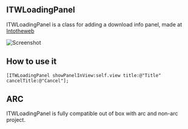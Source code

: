 ## ITWLoadingPanel
ITWLoadingPanel is a class for adding a download info panel, made at [Intotheweb](http://intotheweb.be/)

![Screenshot](https://github.com/brunow/ITWLoadingPanel/raw/master/Screenshot.png)

## How to use it

	[ITWLoadingPanel showPanelInView:self.view title:@"Title" cancelTitle:@"Cancel"];

## ARC
ITWLoadingPanel is fully compatible out of box with arc and non-arc project.